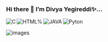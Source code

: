 ### Hi there 👋 I’m Divya Yegireddi✨...



<img align="left" alt="C"  src="https://img.shields.io/badge/c-%2300599C.svg?style=for-the-badge&logo=c&logoColor=white" />

<img align="left" alt="HTML%" src="https://img.shields.io/badge/html5-%23E34F26.svg?style=for-the-badge&logo=html5&logoColor=white" />

<img align="left"  alt="JAVA"   src="https://img.shields.io/badge/java-%23ED8B00.svg?style=for-the-badge&logo=java&logoColor=white" />

<img  alt="Pyton"   src="https://img.shields.io/badge/python-3670A0?style=for-the-badge&logo=python&logoColor=ffdd54" />


![images](https://user-images.githubusercontent.com/110463592/229530577-6579a970-30a2-4216-8077-b7d8c23a404d.jpg)
